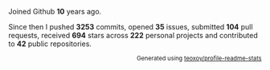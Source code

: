 Joined Github **10** years ago.

Since then I pushed **3253** commits, opened **35** issues, submitted **104** pull requests, received **694** stars across **222** personal projects and contributed to **42** public repositories.

<p align="right"><sub>Generated using <a href="https://github.com/marketplace/actions/profile-readme-stats">teoxoy/profile-readme-stats</a></sub></p>
